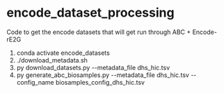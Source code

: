 # encode_dataset_processing
Code to get the encode datasets that will get run through ABC + Encode-rE2G


1. conda activate encode_datasets
2. ./download_metadata.sh
3. py download_datasets.py --metadata_file dhs_hic.tsv
4. py generate_abc_biosamples.py --metadata_file dhs_hic.tsv --config_name biosamples_config_dhs_hic.tsv
